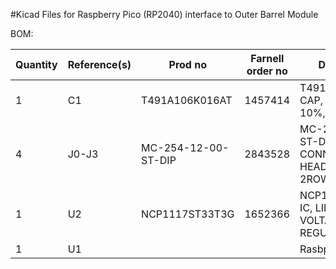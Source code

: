 #Kicad Files for Raspberry Pico (RP2040) interface to Outer Barrel Module

BOM:

| Quantity | Reference(s) | Prod no             | Farnell order no | Description                                                |   |
|----------|--------------|---------------------|------------------|------------------------------------------------------------|---|
| 1        | C1           | T491A106K016AT      | 1457414          | T491A106K016AT CAP, 10µF, 16V, 10%, 1206, SMD              |   |
| 4        | J0-J3        | MC-254-12-00-ST-DIP | 2843528          | MC-254-12-00-ST-DIP CONNECTOR, HEADER, 12POS, 2ROW, 2.54MM |   |
| 1        | U2           | NCP1117ST33T3G      | 1652366          | NCP1117ST33T3G IC, LINEAR VOLTAGE REGULATOR                |   |
| 1        | U1           |                     |                  | Rasbperry Pi Pico                                          |   |

